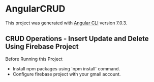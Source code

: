 # AngularCRUD

This project was generated with [Angular CLI](https://github.com/angular/angular-cli) version 7.0.3.

## CRUD Operations - Insert Update and Delete Using Firebase Project

Before Running this Project
- Install npm packages using 'npm install' command.
- Configure firebase project with your gmail account.